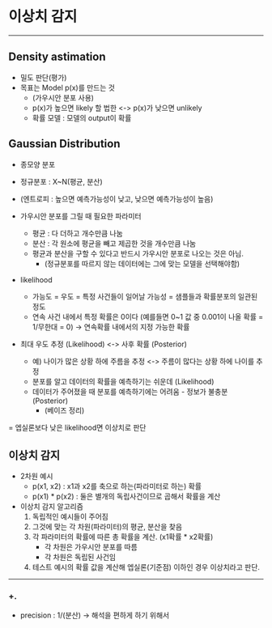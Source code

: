 # 이상치 감지

---

## Density astimation
- 밀도 판단(평가)
- 목표는 Model p(x)를 만드는 것
    - (가우시안 분포 사용)
    - p(x)가 높으면 likely 할 법한 <-> p(x)가 낮으면 unlikely 
    - 확률 모델 : 모델의 output이 확률

## Gaussian Distribution
- 종모양 분포
- 정규분포 : X~N(평균, 분산)
- (엔트로피 : 높으면 예측가능성이 낮고, 낮으면 예측가능성이 높음)
- 가우시안 분포를 그릴 때 필요한 파라미터
    - 평균 : 다 더하고 개수만큼 나눔
    - 분산 : 각 원소에 평균을 빼고 제곱한 것을 개수만큼 나눔
    - 평균과 분산을 구할 수 있다고 반드시 가우시안 분포로 나오는 것은 아님.
        - (정규분포를 따르지 않는 데이터에는 그에 맞는 모델을 선택해야함)
- likelihood
    - 가능도 = 우도 = 특정 사건들이 일어날 가능성 = 샘플들과 확률분포의 일관된 정도
    - 연속 사건 내에서 특정 확률은 0이다 (예를들면 0~1 값 중 0.001이 나올 확률 = 1/무한대 = 0) → 연속확률 내에서의 지정 가능한 확률

- 최대 우도 추정 (Likelihood) <-> 사후 확률 (Posterior)
    - 예) 나이가 많은 상황 하에 주름을 추정 <-> 주름이 많다는 상황 하에 나이를 추정
    - 분포를 알고 데이터의 확률을 예측하기는 쉬운데 (Likelihood)
    - 데이터가 주어졌을 때 분포를 예측하기에는 어려움 - 정보가 불충분 (Posterior)
        - (베이즈 정리)

= 엡실론보다 낮은 likelihood면 이상치로 판단

## 이상치 감지
- 2차원 예시
    - p(x1, x2) : x1과 x2를 축으로 하는(파라미터로 하는) 확률 
    - p(x1) * p(x2) : 둘은 별개의 독립사건이므로 곱해서 확률을 계산
- 이상치 감지 알고리즘
    1. 독립적인 예시들이 주어짐
    2. 그것에 맞는 각 차원(파라미터)의 평균, 분산을 찾음
    3. 각 파라미터의 확률에 따른 총 확률을 계산. (x1확률 * x2확률)
        - 각 차원은 가우시안 분포를 따름
        - 각 차원은 독립된 사건임
    4. 테스트 예시의 확률 값을 계산해 엡실론(기준점) 이하인 경우 이상치라고 판단.


---

### +.
* precision : 1/(분산) -> 해석을 편하게 하기 위해서